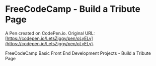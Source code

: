 # FreeCodeCamp - Build a Tribute Page

A Pen created on CodePen.io. Original URL: [https://codepen.io/LetsZiggy/pen/oLyELy](https://codepen.io/LetsZiggy/pen/oLyELy).

FreeCodeCamp Basic Front End Development Projects - Build a Tribute Page